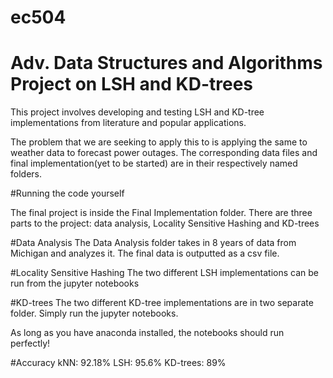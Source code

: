 # ec504
# Adv. Data Structures and Algorithms Project on LSH and KD-trees

This project involves developing and testing LSH and KD-tree implementations from literature and popular applications.

The problem that we are seeking to apply this to is applying the same to weather data to forecast power outages. The corresponding data files and final implementation(yet to be started) are in their respectively named folders.



#Running the code yourself

The final project is inside the Final Implementation folder. There are three parts to the project: data analysis, Locality Sensitive Hashing and KD-trees

#Data Analysis
The Data Analysis folder takes in 8 years of data from Michigan and analyzes it. The final data is outputted as a csv file.

#Locality Sensitive Hashing
The two different LSH implementations can be run from the jupyter notebooks

#KD-trees
The two different KD-tree implementations are in two separate folder. Simply run the jupyter notebooks.

As long as you have anaconda installed, the notebooks should run perfectly!

#Accuracy
kNN: 92.18%
LSH: 95.6%
KD-trees: 89%
